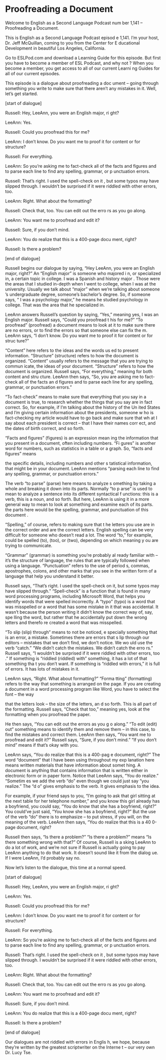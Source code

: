 # Proofreading a Document

Welcome to English as a Second Language Podcast num ber 1,141 – Proofreading a Document.

This is English as a Second Language Podcast episod e 1,141. I’m your host, Dr. Jeff McQuillan, coming to you from the Center for E ducational Development in beautiful Los Angeles, California.

Go to ESLPod.com and download a Learning Guide for this episode. But first you have to become a member of ESL Podcast, and why not ? When you become a member, you get access to all of our current Learni ng Guides for all of our current episodes.

This episode is a dialogue about proofreading a doc ument – going through something you write to make sure that there aren’t any mistakes in it. Well, let’s get started.

[start of dialogue]

Russell: Hey, LeeAnn, you were an English major, ri ght?

LeeAnn: Yes.

Russell: Could you proofread this for me?

LeeAnn: I don’t know. Do you want me to proof it for content or for structure?

Russell: For everything.

LeeAnn: So you’re asking me to fact-check all of the facts and figures and to parse each line to find any spelling, grammar, or p unctuation errors.

Russell: That’s right. I used the spell-check on it , but some typos may have slipped through. I wouldn’t be surprised if it were  riddled with other errors, too.

LeeAnn: Right. What about the formatting?

Russell: Check that, too. You can edit out the erro rs as you go along.

LeeAnn: You want me to proofread and  edit it?

Russell: Sure, if you don’t mind.

LeeAnn: You do realize that this is a 400-page docu ment, right?

Russell: Is there a problem?

[end of dialogue]

Russell begins our dialogue by saying, “Hey LeeAnn,  you were an English major, right?” An “English major” is someone who majored i n, or specialized in, a certain topic in college. I was a Spanish and history major . Those were the areas that I studied in-depth when I went to college, when I was  at the university. Usually we talk about “major” when we’re talking about someone ’s undergraduate degree, someone’s bachelor’s degree. So, if someone says, “ I was a psychology major,” he means he studied psychology in college. That was  the area that he specialized in.

LeeAnn answers Russell’s question by saying, “Yes,”  meaning yes, I was an English major. Russell says, “Could you proofread t his for me?” “To proofread” (proofread) a document means to look at it to make sure there are no errors, or to find the errors so that someone else can fix the m. LeeAnn says, “I don’t know. Do you want me to proof it for content or for struc ture?”

“Content” here refers to the ideas and the words us ed to present information. “Structure” (structure) refers to how the document is organized. “Content” usually refers to the message that you are trying to commun icate, the ideas of your document. “Structure” refers to how the document is  organized. Russell says, “For everything,” meaning for both content and stru cture. LeeAnn then says, “So, you are asking me to fact-check all of the facts an d figures and to parse each line for any spelling, grammar, or punctuation errors.”

“To fact-check” means to make sure that everything that you say in a document is true, to research whether the things that you say are in fact correct. So, for example, if I’m talking about the history of the Un ited States and I’m giving certain information about the presidents, someone w ho is fact-checking my article would have to go back and make sure that wh at I say about each president is correct – that I have their names corr ect, and the dates of birth correct, and so forth.

“Facts and figures” (figures) is an expression mean ing the information that you present in a document, often including numbers. “Fi gures” is another word for numbers, such as statistics in a table or a graph. So, “facts and figures” means

the specific details, including numbers and other s tatistical information, that might be in your document. LeeAnn mentions “parsing each line to find any spelling, grammar, or punctuation errors.”

The verb “to parse” (parse) here means to analyze s omething by taking a whole and breaking it down into its parts. Normally “to p arse” is used to mean to analyze a sentence into its different syntactical f unctions: this is a verb, this is a noun, and so forth. But here, LeeAnn is using it in  a more general way to mean to look at something and examine each of its parts. the parts here would be the spelling, grammar, and punctuation of this document .

“Spelling,” of course, refers to making sure that t he letters you use are in the correct order and are the correct letters. English spelling can be very difficult for someone who doesn’t read a lot. The word “to,” for example, could be spelled (to), (too), or (two), depending on which meaning y ou are trying to communicate.

“Grammar” (grammar) is something you’re probably al ready familiar with – it’s the structure of language, the rules that are typically  followed when using a language. “Punctuation” refers to the use of period s, commas, apostrophes, colons, and other marks that you see in the written  form of a language that help you understand it better.

Russell says, “That’s right. I used the spell-check  on it, but some typos may have slipped through.” “Spell-check” is a function that is found in many word processing programs, including Microsoft Word, that  helps you identify words that were spelled incorrectly. A “typo” (typo) is a word  that was misspelled or a word that has some mistake in it that was accidental. It  wasn’t because the person writing it didn’t know the correct way of, say, spe lling the word, but rather that he accidentally put down the wrong letters and therefo re created a word that was misspelled.

“To slip (slip) through” means to not be noticed, e specially something that is an error, a mistake. Sometimes there are errors that s lip through our editors – mistakes that we don’t find, we don’t notice. We wo uld use the verb “catch.” “We didn’t catch the mistakes. We didn’t catch the erro rs.” Russell says, “I wouldn’t be surprised if it were riddled with other errors, too .” If something is “riddled (riddled) with” something, it has a lot of that something tha t you don’t want. If something is “riddled with errors,” it is full of errors. It has  lots of mistakes in it.

LeeAnn says, “Right. What about formatting?” “Forma tting” (formatting) refers to the way that something is arranged on the page. If you are creating a document in a word processing program like Word, you have to  select the font – the way

that the letters look – the size of the letters, an d so forth. This is all part of the formatting. Russell says, “Check that too,” meaning  yes, look at the formatting when you proofread the paper.

He then says, “You can edit out the errors as you g o along.” “To edit (edit) out” something means to identify them and remove them – in this case, to find the mistakes and correct them. LeeAnn then says, “You want me to proofread and edit it?” Russell says, “Sure, if you don’t mind.” “If you don’t mind” means if that’s okay with you.

LeeAnn says, “You do realize that this is a 400-pag e document, right?” The word “document” that I have been using throughout my exp lanation here means written materials that have information about somet hing. A document is anything that contains information that is written either in  electronic form or in paper form. Notice that LeeAnn says, “You do realize.” “Sometim es we add the verb “do” even though we could just say “you realize.” The “d o” gives emphasis to the verb. It gives emphasis to the idea.

For example, if your friend says to you, “I’m going  to ask that girl sitting at the next table for her telephone number,” and you know this girl already has a boyfriend, you could say, “You do know that she has  a boyfriend, right?” You could’ve just said, “You know she has a boyfriend, right?” But the use of the verb “do” there is to emphasize – to put stress, if you will, on the meaning of the verb. LeeAnn then says, “You do realize that this is a 40 0-page document, right?

Russell then says, “Is there a problem?” “Is there a problem?” means “Is there something wrong with that?” Of course, Russell is a sking LeeAnn to do a lot of work, and we’re not sure if Russell is actually going to pay LeeAnn anything to do that work. It doesn’t sound like it from the dialog ue. If I were LeeAnn, I’d probably say no.

Now let’s listen to the dialogue, this time at a normal speed.

[start of dialogue]

Russell: Hey, LeeAnn, you were an English major, ri ght?

LeeAnn: Yes.

Russell: Could you proofread this for me?

LeeAnn: I don’t know. Do you want me to proof it for content or for structure?

 Russell: For everything.

LeeAnn: So you’re asking me to fact-check all of the facts and figures and to parse each line to find any spelling, grammar, or p unctuation errors.

Russell: That’s right. I used the spell-check on it , but some typos may have slipped through. I wouldn’t be surprised if it were  riddled with other errors, too.

LeeAnn: Right. What about the formatting?

Russell: Check that, too. You can edit out the erro rs as you go along.

LeeAnn: You want me to proofread and  edit it?

Russell: Sure, if you don’t mind.

LeeAnn: You do realize that this is a 400-page docu ment, right?

Russell: Is there a problem?

[end of dialogue]

Our dialogues are not riddled with errors in Englis h, we hope, because they’re written by the greatest scriptwriter on the Interne t – our very own Dr. Lucy Tse.



